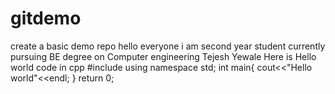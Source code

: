 # gitdemo
create a basic demo repo 
hello everyone i am second year student currently pursuing BE degree on Computer engineering 
Tejesh Yewale
Here is Hello world code in cpp
#include<iostream>
using namespace std;
int main{
cout<<"Hello world"<<endl;
}
return 0;
